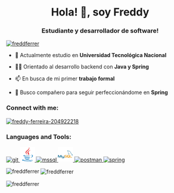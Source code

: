 <h1 align="center">Hola! 👋, soy Freddy</h1>
<h3 align="center">Estudiante y desarrollador de software!</h3>

<p align="left"> <a href="https://github.com/ryo-ma/github-profile-trophy"><img src="https://github-profile-trophy.vercel.app/?username=freddferrer" alt="freddferrer" /></a> </p>

- 🔭 Actualmente estudio en **Universidad Tecnológica Nacional**

- 👨‍💻 Orientado al desarrollo backend con **Java y Spring**

- 📫 En busca de mi primer **trabajo formal**

- 🤝 Busco compañero para seguir perfeccionándome en **Spring**

<h3 align="left">Connect with me:</h3>
<p align="left">
<a href="https://linkedin.com/in/freddy-ferreira-204922218" target="blank"><img align="center" src="https://raw.githubusercontent.com/rahuldkjain/github-profile-readme-generator/master/src/images/icons/Social/linked-in-alt.svg" alt="freddy-ferreira-204922218" height="30" width="40" /></a>
</p>

<h3 align="left">Languages and Tools:</h3>
<p align="left"> <a href="https://git-scm.com/" target="_blank" rel="noreferrer"> <img src="https://www.vectorlogo.zone/logos/git-scm/git-scm-icon.svg" alt="git" width="40" height="40"/> </a> <a href="https://www.java.com" target="_blank" rel="noreferrer"> <img src="https://raw.githubusercontent.com/devicons/devicon/master/icons/java/java-original.svg" alt="java" width="40" height="40"/> </a> <a href="https://www.microsoft.com/en-us/sql-server" target="_blank" rel="noreferrer"> <img src="https://www.svgrepo.com/show/303229/microsoft-sql-server-logo.svg" alt="mssql" width="40" height="40"/> </a> <a href="https://www.mysql.com/" target="_blank" rel="noreferrer"> <img src="https://raw.githubusercontent.com/devicons/devicon/master/icons/mysql/mysql-original-wordmark.svg" alt="mysql" width="40" height="40"/> </a> <a href="https://postman.com" target="_blank" rel="noreferrer"> <img src="https://www.vectorlogo.zone/logos/getpostman/getpostman-icon.svg" alt="postman" width="40" height="40"/> </a> <a href="https://spring.io/" target="_blank" rel="noreferrer"> <img src="https://www.vectorlogo.zone/logos/springio/springio-icon.svg" alt="spring" width="40" height="40"/> </a> </p>

<p><img align="left" src="https://github-readme-stats.vercel.app/api/top-langs?username=freddferrer&show_icons=true&locale=en&layout=compact" alt="freddferrer" /></p>

<p>&nbsp;<img align="center" src="https://github-readme-stats.vercel.app/api?username=freddferrer&show_icons=true&locale=en" alt="freddferrer" /></p>

<p><img align="center" src="https://github-readme-streak-stats.herokuapp.com/?user=freddferrer&" alt="freddferrer" /></p>


